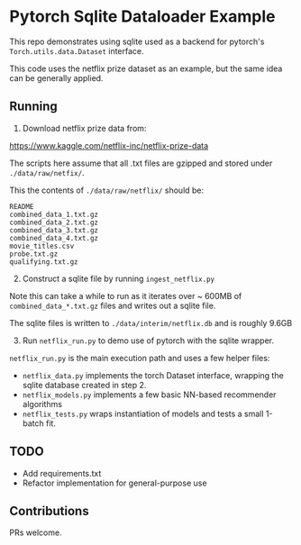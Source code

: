 # Pytorch Sqlite Dataloader Example

This repo demonstrates using sqlite used as a backend for pytorch's `Torch.utils.data.Dataset` interface.

This code uses the netflix prize dataset as an example, but the same idea can be generally applied.

## Running

1. Download netflix prize data from:

https://www.kaggle.com/netflix-inc/netflix-prize-data

The scripts here assume that all .txt files are gzipped and stored under `./data/raw/netfix/`.

This the contents of `./data/raw/netflix/` should be:

```
README
combined_data_1.txt.gz
combined_data_2.txt.gz
combined_data_3.txt.gz
combined_data_4.txt.gz
movie_titles.csv
probe.txt.gz
qualifying.txt.gz
```

2. Construct a sqlite file by running `ingest_netflix.py`

Note this can take a while to run as it iterates over ~ 600MB of `combined_data_*.txt.gz` files and writes out a sqlite file.

The sqlite files is written to `./data/interim/netflix.db` and is roughly 9.6GB

3. Run `netflix_run.py` to demo use of pytorch with the sqlite wrapper.

`netflix_run.py` is the main execution path and uses a few helper files:

- `netflix_data.py` implements the torch Dataset interface, wrapping the sqlite database created in step 2.
- `netflix_models.py` implements a few basic NN-based recommender algorithms
- `netflix_tests.py` wraps instantiation of models and tests a small 1-batch fit.

## TODO

- Add requirements.txt
- Refactor implementation for general-purpose use

## Contributions

PRs welcome. 